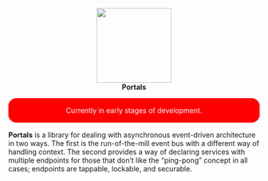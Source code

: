 <p align="center">
<img width="150" src="https://ao-framework.github.io/website/ao.logo.svg"><br>
<b>Portals</b>
</p>

<div style="background: red; color: white; text-align: center; padding: 16px; border-radius: 16px; margin-bottom: 16px;">
Currently in early stages of development.
</div>

**Portals** is a library for dealing with asynchronous event-driven architecture in two ways. The first is the run-of-the-mill event bus with a different way of handling context. The second provides a way of declaring services with multiple endpoints for those that don’t like the “ping-pong” concept in all cases; endpoints are tappable, lockable, and securable.
